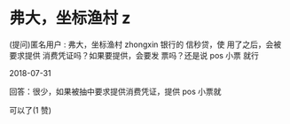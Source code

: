 # 弗大，坐标渔村 z

(提问)匿名用户 : 弗大，坐标渔村 zhongxin 银行的 信秒贷，使 用了之后，会被要求提供 消费凭证吗？如果要提供，会要发 票吗？还是说 pos 小票 就行

2018-07-31

回答：很少，如果被抽中要求提供消费凭证，提供 pos 小票就

可以了(1 赞)